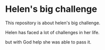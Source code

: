 # Helen's big challenge
This repository is about helen's big challenge.

Helen has faced a lot of challenges in her life.

but with God help she was able to pass it.
